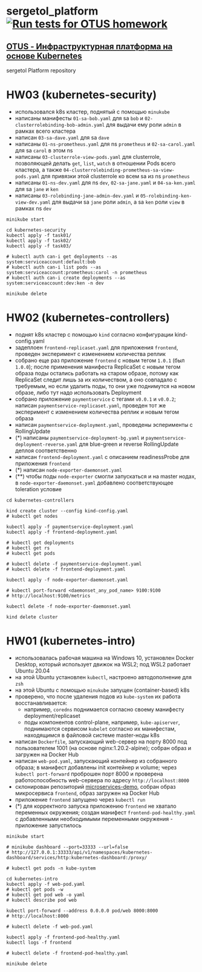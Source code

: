 # sergetol_platform [![Run tests for OTUS homework](https://github.com/otus-kuber-2021-12/sergetol_platform/actions/workflows/run-tests.yml/badge.svg)](https://github.com/otus-kuber-2021-12/sergetol_platform/actions/workflows/run-tests.yml)
## [OTUS - Инфраструктурная платформа на основе Kubernetes](https://otus.ru/lessons/infrastrukturnaya-platforma-na-osnove-kubernetes/)
sergetol Platform repository


# HW03 (kubernetes-security)

- использовался k8s кластер, поднятый с помощью `minukube`
- написаны манифесты `01-sa-bob.yaml` для sa `bob` и `02-clusterrolebinding-bob-admin.yaml` для выдачи ему роли `admin` в рамках всего кластера
- написан `03-sa-dave.yaml` для sa `dave`
- написаны `01-ns-prometheus.yaml` для ns `prometheus` и `02-sa-carol.yaml` для sa `carol` в этом ns
- написаны `03-clusterrole-view-pods.yaml` для clusterrole, позволяющей делать `get`, `list`, `watch` в отношении Pods всего кластера, а также `04-clusterrolebinding-prometheus-sa-view-pods.yaml` для привязки этой clusterrole ко всем sa из ns `prometheus`
- написаны `01-ns-dev.yaml` для ns `dev`, `02-sa-jane.yaml` и `04-sa-ken.yaml` для sa `jane` и `ken`
- написаны `03-rolebinding-jane-admin-dev.yaml` и `05-rolebinding-ken-view-dev.yaml` для выдачи sa `jane` роли `admin`, а sa `ken` роли `view` в рамках ns `dev`

```
minikube start

cd kubernetes-security
kubectl apply -f task01/
kubectl apply -f task02/
kubectl apply -f task03/

# kubectl auth can-i get deployments --as system:serviceaccount:default:bob
# kubectl auth can-i list pods --as system:serviceaccount:prometheus:carol -n prometheus
# kubectl auth can-i create deployments --as system:serviceaccount:dev:ken -n dev

minikube delete
```


# HW02 (kubernetes-controllers)

- поднят k8s кластер с помощью `kind` согласно конфигурации kind-config.yaml
- задеплоен `frontend-replicaset.yaml` для приложения `frontend`, проведен эксперимент с изменением количества реплик
- собрано еще раз приложение `frontend` с новым тегом `1.0.1` (был `1.0.0`); после применения манифеста ReplicaSet с новым тегом образа поды остались работать на старом образе, потому как ReplicaSet следит лишь за их количеством, а оно совпадало с требуемым, но если удалить поды, то они уже поднимутся на новом образе, либо тут надо использовать Deployment
- собрано приложение `paymentservice` с тегами `v0.0.1` и `v0.0.2`; написан `paymentservice-replicaset.yaml`, проведен тот же эксперимент с изменением количества реплик и новым тегом образа
- написан `paymentservice-deployment.yaml`, проведены эсперименты с RollingUpdate
- (*) написаны `paymentservice-deployment-bg.yaml` и `paymentservice-deployment-reverse.yaml` для blue-green и reverse RollingUpdate деплоя соответственно
- написан `frontend-deployment.yaml` с описанием readinessProbe для приложения `frontend`
- (*) написан `node-exporter-daemonset.yaml`
- (**) чтобы поды `node-exporter` смогли запускаться и на master нодах, в `node-exporter-daemonset.yaml` добавлено соответствующее toleration условие

```
cd kubernetes-controllers

kind create cluster --config kind-config.yaml
# kubectl get nodes

kubectl apply -f paymentservice-deployment.yaml
kubectl apply -f frontend-deployment.yaml

# kubectl get deployments
# kubectl get rs
# kubectl get pods

# kubectl delete -f paymentservice-deployment.yaml
# kubectl delete -f frontend-deployment.yaml

kubectl apply -f node-exporter-daemonset.yaml

# kubectl port-forward <daemonset_any_pod_name> 9100:9100
# http://localhost:9100/metrics

kubectl delete -f node-exporter-daemonset.yaml

kind delete cluster
```


# HW01 (kubernetes-intro)

- использовалась рабочая машина на Windows 10, установлен Docker Desktop, который использует движок на WSL2; под WSL2 работает Ubuntu 20.04
- на этой Ubuntu установлен `kubectl`, настроено автодополнение для `zsh`
- на этой Ubuntu с помощью `minukube` запущен (container-based) k8s
- проверено, что после удаления подов из `kube-system` их работа восстанавливается:
  - например, `coredns` поднимается согласно своему манифесту deployment/replicaset
  - поды компонентов control-plane, например, `kube-apiserver`, поднимаются сервисом `kubelet` согласно их манифестам, находящимся в файловой системе master-ноды k8s
- написан `Dockerfile`, запускающий web-сервер на порту 8000 под пользователем 1001 (на основе nginx:1.20.2-alpine); собран образ и загружен на Docker Hub
- написан `web-pod.yaml`, запускающий контейнер из собранного образа; в манифест добавлены init контейнер и volume; через `kubectl port-forward` проброшен порт 8000 и проверена работоспособность web-сервера по адресу `http://localhost:8000`
- склонирован репозиторий [microservices-demo](https://github.com/GoogleCloudPlatform/microservices-demo), собран образ микросервиса `frontend`, образ загружен на Docker Hub
- приложение `frontend` запущено через `kubectl run`
- (*) для корректного запуска приложению `frontend` не хватало переменных окружения; создан манифест `frontend-pod-healthy.yaml` с добавленными необходимыми переменными окружения - приложение запустилось

```
minikube start

# minikube dashboard --port=33333 --url=false
# http://127.0.0.1:33333/api/v1/namespaces/kubernetes-dashboard/services/http:kubernetes-dashboard:/proxy/

# kubectl get pods -n kube-system

cd kubernetes-intro
kubectl apply -f web-pod.yaml
# kubectl get pods -w
# kubectl get pod web -o yaml
# kubectl describe pod web

kubectl port-forward --address 0.0.0.0 pod/web 8000:8000
# http://localhost:8000

# kubectl delete -f web-pod.yaml

kubectl apply -f frontend-pod-healthy.yaml
kubectl logs -f frontend

# kubectl delete -f frontend-pod-healthy.yaml

minikube delete
```

